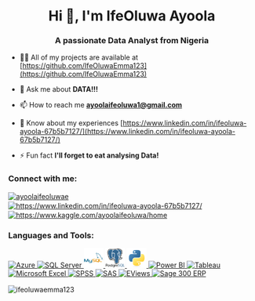 <h1 align="center">Hi 👋, I'm IfeOluwa Ayoola</h1>
<h3 align="center">A passionate Data Analyst from Nigeria</h3>

- 👨‍💻 All of my projects are available at [https://github.com/IfeOluwaEmma123](https://github.com/IfeOluwaEmma123)

- 💬 Ask me about **DATA!!!**

- 📫 How to reach me **ayoolaifeoluwa1@gmail.com**

- 📄 Know about my experiences [https://www.linkedin.com/in/ifeoluwa-ayoola-67b5b7127/](https://www.linkedin.com/in/ifeoluwa-ayoola-67b5b7127/)

- ⚡ Fun fact **I'll forget to eat analysing Data!**

<h3 align="left">Connect with me:</h3>
<p align="left">
<a href="https://twitter.com/ayoolaifeoluwae" target="blank"><img align="center" src="https://raw.githubusercontent.com/rahuldkjain/github-profile-readme-generator/master/src/images/icons/Social/twitter.svg" alt="ayoolaifeoluwae" height="30" width="40" /></a>
<a href="https://linkedin.com/in/https://www.linkedin.com/in/ifeoluwa-ayoola-67b5b7127/" target="blank"><img align="center" src="https://raw.githubusercontent.com/rahuldkjain/github-profile-readme-generator/master/src/images/icons/Social/linked-in-alt.svg" alt="https://www.linkedin.com/in/ifeoluwa-ayoola-67b5b7127/" height="30" width="40" /></a>
<a href="https://kaggle.com/https://www.kaggle.com/ayoolaifeoluwa/home" target="blank"><img align="center" src="https://raw.githubusercontent.com/rahuldkjain/github-profile-readme-generator/master/src/images/icons/Social/kaggle.svg" alt="https://www.kaggle.com/ayoolaifeoluwa/home" height="30" width="40" /></a>
</p>

<h3 align="left">Languages and Tools:</h3>
<p align="left">
  <a href="https://azure.microsoft.com/en-in/" target="_blank" rel="noreferrer">
    <img src="https://www.vectorlogo.zone/logos/microsoft_azure/microsoft_azure-icon.svg" alt="Azure" width="40" height="40"/>
  </a>
  <a href="https://www.microsoft.com/en-us/sql-server" target="_blank" rel="noreferrer">
    <img src="https://www.svgrepo.com/show/303229/microsoft-sql-server-logo.svg" alt="SQL Server" width="40" height="40"/>
  </a>
  <a href="https://www.mysql.com/" target="_blank" rel="noreferrer">
    <img src="https://raw.githubusercontent.com/devicons/devicon/master/icons/mysql/mysql-original-wordmark.svg" alt="MySQL" width="40" height="40"/>
  </a>
  <a href="https://www.postgresql.org" target="_blank" rel="noreferrer">
    <img src="https://raw.githubusercontent.com/devicons/devicon/master/icons/postgresql/postgresql-original-wordmark.svg" alt="PostgreSQL" width="40" height="40"/>
  </a>
  <a href="https://www.python.org" target="_blank" rel="noreferrer">
    <img src="https://raw.githubusercontent.com/devicons/devicon/master/icons/python/python-original.svg" alt="Python" width="40" height="40"/>
  </a>
  <a href="https://powerbi.microsoft.com" target="_blank" rel="noreferrer">
    <img src="https://upload.wikimedia.org/wikipedia/commons/c/cf/Power_BI_logo.svg" alt="Power BI" width="40" height="40"/>
  </a>
  <a href="https://www.tableau.com" target="_blank" rel="noreferrer">
    <img src="https://www.vectorlogo.zone/logos/tableau/tableau-icon.svg" alt="Tableau" width="40" height="40"/>
  </a>
  <a href="https://www.microsoft.com/en-us/microsoft-365/excel" target="_blank" rel="noreferrer">
    <img src="https://www.vectorlogo.zone/logos/microsoft_excel/microsoft_excel-icon.svg" alt="Microsoft Excel" width="40" height="40"/>
  </a>
  <a href="https://www.ibm.com/products/spss-statistics" target="_blank" rel="noreferrer">
    <img src="https://encrypted-tbn0.gstatic.com/images?q=tbn:ANd9GcTEoeA_rX0LcSE5rpafDc1SR7jbeD37gpaucn4yPd9t&s" alt="SPSS" width="40" height="40"/>
  </a>
  <a href="https://www.sas.com/en_us/home.html" target="_blank" rel="noreferrer">
    <img src="https://www.vectorlogo.zone/logos/sas/sas-icon.svg" alt="SAS" width="40" height="40"/>
  </a>
  <a href="https://www.eviews.com" target="_blank" rel="noreferrer">
    <img src="https://encrypted-tbn0.gstatic.com/images?q=tbn:ANd9GcTB8A_Yz1jaPw-zo90xvndjeKq6-giAkVoBzpZBkUFu4Q&s" alt="EViews" width="40" height="40"/>
  </a>
  <a href="https://www.sage.com/en-us/products/sage-300-erp" target="_blank" rel="noreferrer">
    <img src="https://www.realisable.co.uk/wp-content/themes/realisable/images/sage-300-logo.png" alt="Sage 300 ERP" width="40" height="40"/>
  </a>
</p>


<p><img align="center" src="https://github-readme-stats.vercel.app/api/top-langs?username=ifeoluwaemma123&show_icons=true&locale=en&layout=compact" alt="ifeoluwaemma123" /></p>
